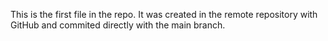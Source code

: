 This is the first file in the repo. It was created in the remote repository with GitHub and commited directly with the main branch.

